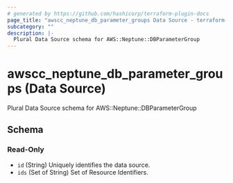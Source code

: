 ```yaml
---
# generated by https://github.com/hashicorp/terraform-plugin-docs
page_title: "awscc_neptune_db_parameter_groups Data Source - terraform-provider-awscc"
subcategory: ""
description: |-
  Plural Data Source schema for AWS::Neptune::DBParameterGroup
---
```


# awscc_neptune_db_parameter_groups (Data Source)

Plural Data Source schema for AWS::Neptune::DBParameterGroup



<!-- schema generated by tfplugindocs -->
## Schema

### Read-Only

- `id` (String) Uniquely identifies the data source.
- `ids` (Set of String) Set of Resource Identifiers.

